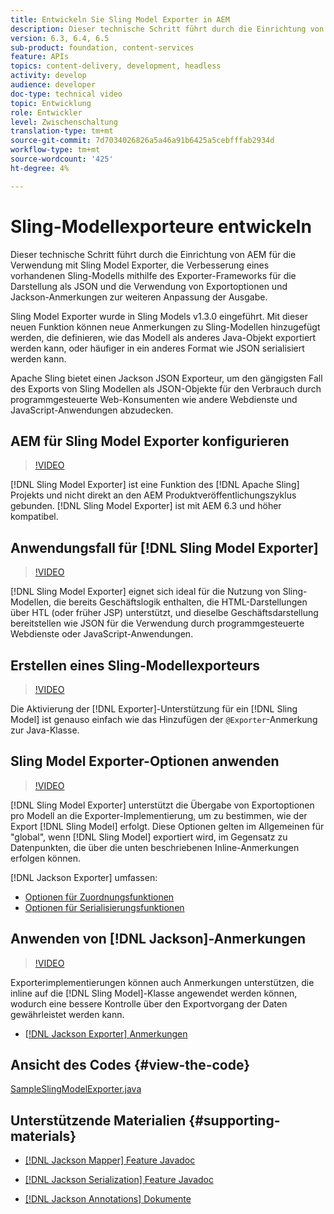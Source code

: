 ```yaml
---
title: Entwickeln Sie Sling Model Exporter in AEM
description: Dieser technische Schritt führt durch die Einrichtung von AEM für die Verwendung mit Sling Model Exporter, die Verbesserung eines vorhandenen Sling-Modells mithilfe des Exporter-Frameworks für die Darstellung als JSON und die Verwendung von Exportoptionen und Jackson-Anmerkungen zur weiteren Anpassung der Ausgabe.
version: 6.3, 6.4, 6.5
sub-product: foundation, content-services
feature: APIs
topics: content-delivery, development, headless
activity: develop
audience: developer
doc-type: technical video
topic: Entwicklung
role: Entwickler
level: Zwischenschaltung
translation-type: tm+mt
source-git-commit: 7d7034026826a5a46a91b6425a5cebfffab2934d
workflow-type: tm+mt
source-wordcount: '425'
ht-degree: 4%

---
```



# Sling-Modellexporteure entwickeln

Dieser technische Schritt führt durch die Einrichtung von AEM für die Verwendung mit Sling Model Exporter, die Verbesserung eines vorhandenen Sling-Modells mithilfe des Exporter-Frameworks für die Darstellung als JSON und die Verwendung von Exportoptionen und Jackson-Anmerkungen zur weiteren Anpassung der Ausgabe.

Sling Model Exporter wurde in Sling Models v1.3.0 eingeführt. Mit dieser neuen Funktion können neue Anmerkungen zu Sling-Modellen hinzugefügt werden, die definieren, wie das Modell als anderes Java-Objekt exportiert werden kann, oder häufiger in ein anderes Format wie JSON serialisiert werden kann.

Apache Sling bietet einen Jackson JSON Exporteur, um den gängigsten Fall des Exports von Sling Modellen als JSON-Objekte für den Verbrauch durch programmgesteuerte Web-Konsumenten wie andere Webdienste und JavaScript-Anwendungen abzudecken.

## AEM für Sling Model Exporter konfigurieren

>[!VIDEO](https://video.tv.adobe.com/v/16862/?quality=12&learn=on)

[!DNL Sling Model Exporter] ist eine Funktion des  [!DNL Apache Sling] Projekts und nicht direkt an den AEM Produktveröffentlichungszyklus gebunden. [!DNL Sling Model Exporter] ist mit AEM 6.3 und höher kompatibel.

## Anwendungsfall für [!DNL Sling Model Exporter]

>[!VIDEO](https://video.tv.adobe.com/v/16863/?quality=12&learn=on)

[!DNL Sling Model Exporter] eignet sich ideal für die Nutzung von Sling-Modellen, die bereits Geschäftslogik enthalten, die HTML-Darstellungen über HTL (oder früher JSP) unterstützt, und dieselbe Geschäftsdarstellung bereitstellen wie JSON für die Verwendung durch programmgesteuerte Webdienste oder JavaScript-Anwendungen.

## Erstellen eines Sling-Modellexporteurs

>[!VIDEO](https://video.tv.adobe.com/v/16864/?quality=12&learn=on)

Die Aktivierung der [!DNL Exporter]-Unterstützung für ein [!DNL Sling Model] ist genauso einfach wie das Hinzufügen der `@Exporter`-Anmerkung zur Java-Klasse.

## Sling Model Exporter-Optionen anwenden

>[!VIDEO](https://video.tv.adobe.com/v/16865/?quality=12&learn=on)

[!DNL Sling Model Exporter] unterstützt die Übergabe von Exportoptionen pro Modell an die Exporter-Implementierung, um zu bestimmen, wie der Export  [!DNL Sling Model] erfolgt. Diese Optionen gelten im Allgemeinen für &quot;global&quot;, wenn [!DNL Sling Model] exportiert wird, im Gegensatz zu Datenpunkten, die über die unten beschriebenen Inline-Anmerkungen erfolgen können.

[!DNL Jackson Exporter] umfassen:

* [Optionen für Zuordnungsfunktionen](https://static.javadoc.io/com.fasterxml.jackson.core/jackson-databind/2.8.5/com/fasterxml/jackson/databind/MapperFeature.html)
* [Optionen für Serialisierungsfunktionen](https://static.javadoc.io/com.fasterxml.jackson.core/jackson-databind/2.8.5/com/fasterxml/jackson/databind/SerializationFeature.html)

## Anwenden von [!DNL Jackson]-Anmerkungen

>[!VIDEO](https://video.tv.adobe.com/v/16866/?quality=12&learn=on)

Exporterimplementierungen können auch Anmerkungen unterstützen, die inline auf die [!DNL Sling Model]-Klasse angewendet werden können, wodurch eine bessere Kontrolle über den Exportvorgang der Daten gewährleistet werden kann.

* [[!DNL Jackson Exporter] Anmerkungen](https://github.com/FasterXML/jackson-annotations/wiki/Jackson-Annotations)

## Ansicht des Codes {#view-the-code}

[SampleSlingModelExporter.java](https://github.com/Adobe-Consulting-Services/acs-aem-samples/blob/master/core/src/main/java/com/adobe/acs/samples/models/SampleSlingModelExporter.java)

## Unterstützende Materialien {#supporting-materials}

* [[!DNL Jackson Mapper] Feature Javadoc](https://static.javadoc.io/com.fasterxml.jackson.core/jackson-databind/2.8.5/com/fasterxml/jackson/databind/MapperFeature.html)
* [[!DNL Jackson Serialization] Feature Javadoc](https://static.javadoc.io/com.fasterxml.jackson.core/jackson-databind/2.8.5/com/fasterxml/jackson/databind/SerializationFeature.html)

* [[!DNL Jackson Annotations] Dokumente](https://github.com/FasterXML/jackson-annotations/wiki/Jackson-Annotations)
